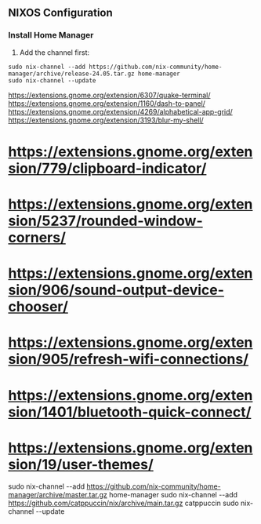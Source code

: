 ## NIXOS Configuration

### Install Home Manager

1. Add the channel first:

```
sudo nix-channel --add https://github.com/nix-community/home-manager/archive/release-24.05.tar.gz home-manager
sudo nix-channel --update
```

https://extensions.gnome.org/extension/6307/quake-terminal/
https://extensions.gnome.org/extension/1160/dash-to-panel/
https://extensions.gnome.org/extension/4269/alphabetical-app-grid/
https://extensions.gnome.org/extension/3193/blur-my-shell/
# https://extensions.gnome.org/extension/779/clipboard-indicator/
# https://extensions.gnome.org/extension/5237/rounded-window-corners/
# https://extensions.gnome.org/extension/906/sound-output-device-chooser/
# https://extensions.gnome.org/extension/905/refresh-wifi-connections/
# https://extensions.gnome.org/extension/1401/bluetooth-quick-connect/
# https://extensions.gnome.org/extension/19/user-themes/


sudo nix-channel --add https://github.com/nix-community/home-manager/archive/master.tar.gz home-manager
sudo nix-channel --add https://github.com/catppuccin/nix/archive/main.tar.gz catppuccin
sudo nix-channel --update